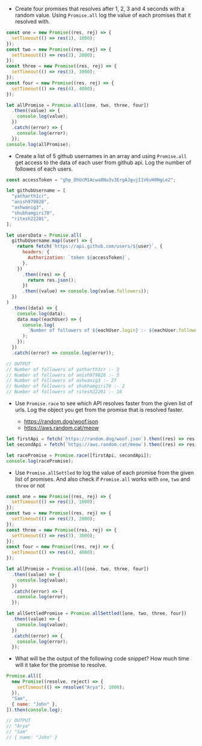 - Create four promises that resolves after 1, 2, 3 and 4 seconds with a random value. Using `Promise.all` log the value of each promises that it resolved with.

```js
const one = new Promise((res, rej) => {
  setTimeout(() => res(1), 1000);
});
const two = new Promise((res, rej) => {
  setTimeout(() => res(2), 2000);
});
const three = new Promise((res, rej) => {
  setTimeout(() => res(3), 3000);
});
const four = new Promise((res, rej) => {
  setTimeout(() => res(4), 4000);
});

let allPromise = Promise.all([one, two, three, four])
  .then((value) => {
    console.log(value);
  })
  .catch((error) => {
    console.log(error);
  });
console.log(allPromise);
```

- Create a list of 5 github usernames in an array and using `Promise.all` get access to the data of each user from github api. Log the number of followes of each users.

```js
const accessToken = "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";

let githubUsername = [
  "yatharth1cr",
  "anish979828",
  "ashwanig3",
  "shubhamgiri70",
  "ritesh22201",
];

let usersData = Promise.all(
  githubUsername.map((user) => {
    return fetch(`https://api.github.com/users/${user}`, {
      headers: {
        Authorization: `token ${accessToken}`,
      },
    })
      .then((res) => {
        return res.json();
      })
      .then((value) => console.log(value.followers));
  })
)
  .then((data) => {
    console.log(data);
    data.map((eachUser) => {
      console.log(
        `Number of followers of ${eachUser.login} :- ${eachUser.followers}`
      );
    });
  })
  .catch((error) => console.log(error));

// OUTPUT
// Number of followers of yatharth1cr :- 2
// Number of followers of anish979828 :- 5
// Number of followers of ashwanig3 :- 27
// Number of followers of shubhamgiri70 :- 2
// Number of followers of ritesh22201 :- 16
```

- Use `Promise.race` to see which API resolves faster from the given list of urls. Log the object you get from the promise that is resolved faster.

  - https://random.dog/woof.json
  - https://aws.random.cat/meow

```js
let firstApi = fetch(`https://random.dog/woof.json`).then((res) => res.json());
let secondApi = fetch(`https://aws.random.cat/meow`).then((res) => res.json());

let racePromise = Promise.race([firstApi, secondApi]);
console.log(racePromise);
```

- Use `Promise.allSettled` to log the value of each promise from the given list of promises. And also check if `Promise.all` works with `one`, `two` and `three` or not

```js
const one = new Promise((res, rej) => {
  setTimeout(() => res(1), 1000);
});
const two = new Promise((res, rej) => {
  setTimeout(() => res(2), 2000);
});
const three = new Promise((res, rej) => {
  setTimeout(() => res(3), 3000);
});
const four = new Promise((res, rej) => {
  setTimeout(() => res(4), 4000);
});

let allPromise = Promise.all([one, two, three, four])
  .then((value) => {
    console.log(value);
  })
  .catch((error) => {
    console.log(error);
  });

let allSettledPromise = Promise.allSettled([one, two, three, four])
  .then((value) => {
    console.log(value);
  })
  .catch((error) => {
    console.log(error);
  });
```

- What will be the output of the following code snippet? How much time will it take for the promise to resolve.

```js
Promise.all([
  new Promise((resolve, reject) => {
    setTimeout(() => resolve("Arya"), 1000);
  }),
  "Sam",
  { name: "John" },
]).then(console.log);

// OUTPUT
// "Arya"
// "Sam"
// { name: "John" }
```

